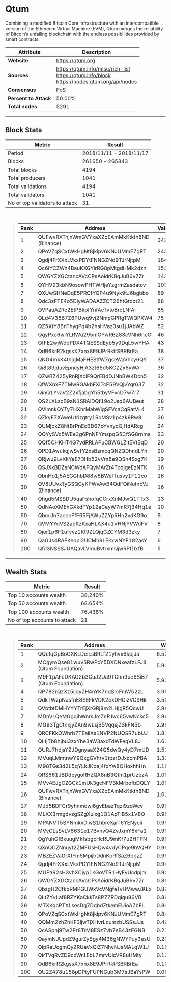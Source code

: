 # Qtum
Combining a modified Bitcoin Core infrastructure with an intercompatible version of the Ethereum Virtual Machine (EVM), Qtum merges the reliability of Bitcoin’s unfailing blockchain with the endless possibilities provided by smart contracts.<br/>

|Attribute|Description|
|---|---|
|**Website**|https://qtum.org|
|**Sources**|https://qtum.info/misc/rich-list<br/>https://qtum.info/block<br/>https://nodes.qtum.org/api/nodes|
|**Consensus**|PoS|
|**Percent to Attack**|50.00%|
|**Total nodes**|5291|

---
## Block Stats

|Metric|Result|
|---|---|
|Period|2018/11/11 - 2018/11/17|
|Blocks|261650 - 265843|
|Total blocks|4194|
|Total producers|1041|
|Total validations|4194|
|Total validators|1041|
|No of top validators to attack|31|

<br/>

> |Rank|Address|Validations|
> |---|---|---|
> |1|QUFwvRXTnjnWmGVYxaXZoEAmMkKtkth8ND (Binance)|342|
> |2|QPoVZqSCxtWkHgNt8jkipv6KNJUMmE7gRT|243|
> |3|Qgdj4FrXXxLVkxPDYtFNNGZNd9TJrNjtpM|184|
> |4|Qc6iYCZWn4BauKXGYirRG8pMtgdHMk2dzn|152|
> |5|QWGYZXGCtancAVcCPsAoidrKBqJuB6v7Zr|143|
> |6|QYHV93kbN9osowPHTWHjeYzgrmZasdatov|103|
> |7|QXUwSHNeDqE5PRCfYQP4u9Nyk9tJ6bgbbo|89|
> |8|Qdc3zFTE4o5DiyWADAAZZCT26htGtdct21|88|
> |9|QVPauAZRc2EtPBkpfYnfAcTvtoBrdLNfAi|85|
> |10|QLd4V38B7Z6PUwq9vj2NmpGPRgTWiQPXW4|75|
> |11|QZ5XtY8BnThygPq4b2hsHVaz3su1jJAbWZ|52|
> |12|QgyPxo6wiYLRWu295mGPwR6Z83cVNh6neG|46|
> |13|QfFE2wjWdqPDX4TQESSdEyb5y9DqL5wYHA|43|
> |14|QdB6krR2kgssX7xnx8E9JPrRktfSBRBrEa|38|
> |15|QNG4mkK4thjgMaFHEStfW7gseWaVhcy6QY|37|
> |16|Qi8t89jduvEpncyHjA3zt66d5KCZZx6vWA|36|
> |17|QZwBZ425yRnRjXciF9QrEBdDJNbBWKDcn5|32|
> |18|QfWXnxFZTMwRGAkbFXiTcF59VQjvYqr637|32|
> |19|QinQ1YvaV2Z2xfjabgYh5tbyVFvcD7w7r7|31|
> |20|QS2LXLscB9aN1SRAiDQf19o2Jso6AUBeut|28|
> |21|QVimnkQYTy7HXhrMahWigSFVcaCqRatVL4|27|
> |22|QZkyE7XAweUtrizgtry1RoMSv1p4zk9Rw8|26|
> |23|QUMjbkZ8NtBrPnEcBD67oYvnyqQjHdARcg|24|
> |24|QQYySVc5WEe3g6PnNFYmspqG5CfSG8rnma|23|
> |25|QQf5CHKHT4G7vdRRLAPuCBWGLZitEVtBqD|20|
> |26|QPD1AwukqjwSvfYZxsBzmcqQNZQDhndLYh|20|
> |27|QRjwu9LvXkYeE73Hb52vVm8e9QSn4Sxg7K|19|
> |28|QSJXkBDZsNCWdAFQyMArZr4TpdjgeEzNTK|16|
> |29|QbnHo1j5AEGGhbD88w8BWeTfusvy1F11co|16|
> |30|QV8UUvxTyGSQCyKPWvAwB4QdFQiNutnbVJ (Binance)|16|
> |40|Qhgd5MSSDU5qaFshofqCCrxXnMJwQ1TTx3|13|
> |50|QdNAoXMEhGXkdFYp12aCeyW7mR7j34Hq1e|10|
> |60|QbmUn7aceoFfF65FjAWuZZYpRHn2vdKG9o|9|
> |70|QVMYYdVS2abftzKxaHLAX4u1VHNjPVWdFV|8|
> |80|Qjer1p6F1ufvvz1Kt9ZLQjqGZCYM3d3zky|7|
> |90|QaGJs4RAFKeopi2UCMh9LEkxwNYF182asY|6|
> |100|Qfd3NSSSJUAQavLVmuBvtrxmQjwRPfDxfB|5|

---
## Wealth Stats

|Metric|Result|
|---|---|
|Top 10 accounts wealth|38.240%|
|Top 50 accounts wealth|68.654%|
|Top 100 accounts wealth|76.438%|
|No of top accounts to attack|21|

<br/>

> |Rank|Address|Wealth|
> |---|---|---|
> |1|QQetqGpBoGXKLDeiLsBRLf21yhvx6kpjJa|6.525%|
> |2|MCgyroQse81wuv5RwPpY5DXDNxeafzLFJ8 (Qtum Foundation)|5.938%|
> |3|M9F1pAFeDKAG2b3CuJ2Ua9TChn9ue6SiB7 (Qtum Foundation)|5.938%|
> |4|QP782rQzXz5ijqyZH4nYK7nqSrcFmW52zL|3.959%|
> |5|QdkTWzpNJsfnE8SEFkVDK2bxDHCizVC9Hk|3.502%|
> |6|QVbtbtDMHYYYTrEjXrGRj8m2LHjgR5QcwU|2.987%|
> |7|MDnVLQeMGgqihWnrsJmZePJwc65vwNckc5|2.969%|
> |8|MG93TgCtnxjyZAn9wLsjB5VqqsjZSkFN5b|2.969%|
> |9|QRCFKkQWhrb7TEaiiXs1NVP2NUQSR7ubUJ|1.819%|
> |10|QLtjTb8hjbu3zxYhe3aW3axoTdWFeqVL8J|1.634%|
> |11|QURJ7hdjsYZJDgnyaaX24Q5dwQy4yD7mUD|1.514%|
> |12|MVuqLMmtnwY9QxgGVhrv1tpzrDJxccmPBA|1.323%|
> |13|M98TGs3d2L5qYLkJKbej4fxYw8QHoxhhHn|1.188%|
> |14|QRS661JBDdpygoRHZQA8nB3Qtm1prUzpzA|1.089%|
> |15|MVv4EJgCZGCk1mUk3gcNFV3kMrbofbDQLY|1.086%|
> |16|QUFwvRXTnjnWmGVYxaXZoEAmMkKtkth8ND (Binance)|1.019%|
> |17|MJd5BDFCr9yhnmowi6gvEbazTqzi9zoWcv|0.9897%|
> |18|MLXX3rmgdvzgSZgXuixg1Q1ApTiB5x1V8Q|0.9897%|
> |19|MPANVT5SYNmkxDiwS1hbrcXaiT6YENyeii|0.9897%|
> |20|MVvCLsSvLV8631e17BvnvQ4ZvJxmY6xFa1|0.9897%|
> |21|QgYuhGfBkuugMkfsbgcHcRU9mKf7u2HTPN|0.9897%|
> |22|QXoQCZNnuyt2ZMFUsHQw4vdyCPqe9hVQHY|0.9897%|
> |23|MBZEZVaGrXtFm5MpijbDdnKpRfSaZ6ppzZ|0.9897%|
> |24|Qgdj4FrXXxLVkxPDYtFNNGZNd9TJrNjtpM|0.9419%|
> |25|MUPa92sH3vhXCjyp1kGoVTR1HyFvUcdpjm|0.9015%|
> |26|QWGYZXGCtancAVcCPsAoidrKBqJuB6v7Zr|0.8946%|
> |27|QbsgH2CfkpRMPGUWxVcVNgfeTvHMwwZKEx|0.8907%|
> |28|QLtZYvLaf8RZYKoCkkTs8P7ZRDqigu86VB|0.8907%|
> |29|MTXKqcPTXLsesDg7DqbdZtkemEUioA7bFL|0.8485%|
> |30|QPoVZqSCxtWkHgNt8jkipv6KNJUMmE7gRT|0.8474%|
> |40|QQMm2zhZhKF3ijwTjXHvrLcumzbUSSsJJs|0.4948%|
> |50|QcASpnj9Tw2Pr8TrM8ESz7vb7sB43zFGNB|0.2749%|
> |60|QaymNJUpdZ9gurZyBgy4M36gNWYPuy3esU|0.2004%|
> |70|QipReUcgmQyZRUaVxQiZ7NhvNJsMALqW1J|0.1822%|
> |80|QirTVqRvZD9ccWr1EbL7mrvUicVR8uHMty|0.1267%|
> |90|QdB6krR2kgssX7xnx8E9JPrRktfSBRBrEa|0.1014%|
> |100|QU2Z478u158pDPtyFUPNGub3M7sJBaYsPW|0.08170%|

